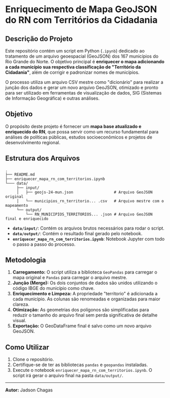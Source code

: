 # Enriquecimento de Mapa GeoJSON do RN com Territórios da Cidadania

## Descrição do Projeto

Este repositório contém um script em Python (`.ipynb`) dedicado ao tratamento de um arquivo geoespacial (GeoJSON) dos 167 municípios do Rio Grande do Norte. O objetivo principal é **enriquecer o mapa adicionando a cada município sua respectiva classificação de "Território da Cidadania"**, além de corrigir e padronizar nomes de municípios.

O processo utiliza um arquivo CSV mestre como "dicionário" para realizar a junção dos dados e gerar um novo arquivo GeoJSON, otimizado e pronto para ser utilizado em ferramentas de visualização de dados, SIG (Sistemas de Informação Geográfica) e outras análises.

## Objetivo

O propósito deste projeto é fornecer um **mapa base atualizado e enriquecido do RN**, que possa servir como um recurso fundamental para análises de políticas públicas, estudos socioeconômicos e projetos de desenvolvimento regional.

## Estrutura dos Arquivos

```
.
├── README.md
├── enriquecer_mapa_rn_com_territorios.ipynb
└─── data/
     ├── input/
     │   ├── geojs-24-mun.json                  # Arquivo GeoJSON original
     │   └── municipios_rn_territorio... .csv   # Arquivo mestre com o mapeamento
     └── output/
         └── RN_MUNICIPIOS_TERRITORIOS... .json # Arquivo GeoJSON final e enriquecido
```

* **`data/input/`**: Contém os arquivos brutos necessários para rodar o script.
* **`data/output/`**: Contém o resultado final gerado pelo notebook.
* **`enriquecer_mapa_rn_com_territorios.ipynb`**: Notebook Jupyter com todo o passo a passo do processo.

## Metodologia

1.  **Carregamento:** O script utiliza a biblioteca `GeoPandas` para carregar o mapa original e `Pandas` para carregar o arquivo mestre.
2.  **Junção (Merge):** Os dois conjuntos de dados são unidos utilizando o código IBGE do município como chave.
3.  **Enriquecimento e Limpeza:** A propriedade "territorio" é adicionada a cada município. As colunas são renomeadas e organizadas para maior clareza.
4.  **Otimização:** As geometrias dos polígonos são simplificadas para reduzir o tamanho do arquivo final sem perda significativa de detalhe visual.
5.  **Exportação:** O GeoDataFrame final é salvo como um novo arquivo GeoJSON.

## Como Utilizar

1.  Clone o repositório.
2.  Certifique-se de ter as bibliotecas `pandas` e `geopandas` instaladas.
3.  Execute o notebook `enriquecer_mapa_rn_com_territorios.ipynb`. O script irá gerar o arquivo final na pasta `data/output/`.

---
**Autor:** Jadson Chagas
